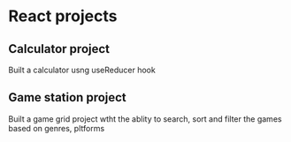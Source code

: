 # React projects

## Calculator project

Built a calculator usng useReducer hook

## Game station project

Built a game grid project wtht the ablity to search, sort and filter the games based on genres, pltforms
